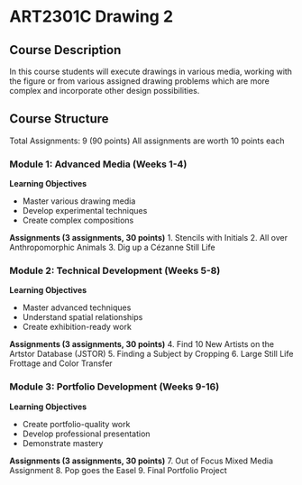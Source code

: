 # ART2301C Drawing 2

## Course Description
In this course students will execute drawings in various media, working with the figure or from various assigned drawing problems which are more complex and incorporate other design possibilities.

## Course Structure
Total Assignments: 9 (90 points)
All assignments are worth 10 points each

### Module 1: Advanced Media (Weeks 1-4)
**Learning Objectives**
* Master various drawing media
* Develop experimental techniques
* Create complex compositions

**Assignments (3 assignments, 30 points)** 1. Stencils with Initials 2. All over Anthropomorphic Animals 3. Dig up a Cézanne Still Life

### Module 2: Technical Development (Weeks 5-8)
**Learning Objectives**
* Master advanced techniques
* Understand spatial relationships
* Create exhibition-ready work

**Assignments (3 assignments, 30 points)** 4. Find 10 New Artists on the Artstor Database (JSTOR) 5. Finding a Subject by Cropping 6. Large Still Life Frottage and Color Transfer

### Module 3: Portfolio Development (Weeks 9-16)
**Learning Objectives**
* Create portfolio-quality work
* Develop professional presentation
* Demonstrate mastery

**Assignments (3 assignments, 30 points)** 7. Out of Focus Mixed Media Assignment 8. Pop goes the Easel 9. Final Portfolio Project